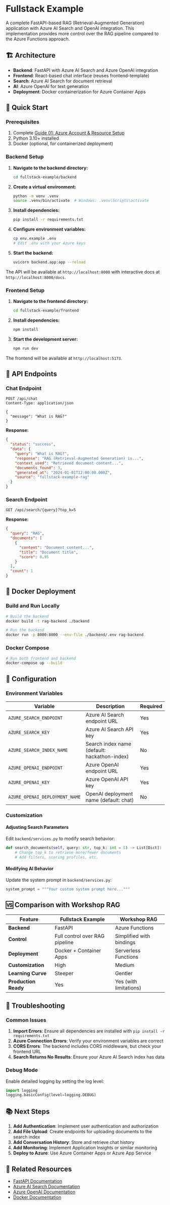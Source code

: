 # Fullstack Example

A complete FastAPI-based RAG (Retrieval-Augmented Generation) application with Azure AI Search and OpenAI integration. This implementation provides more control over the RAG pipeline compared to the Azure Functions approach.

## 🏗️ Architecture

- **Backend**: FastAPI with Azure AI Search and Azure OpenAI integration
- **Frontend**: React-based chat interface (reuses frontend-template)
- **Search**: Azure AI Search for document retrieval
- **AI**: Azure OpenAI for text generation
- **Deployment**: Docker containerization for Azure Container Apps

## 🚀 Quick Start

### Prerequisites

1. Complete [Guide 01: Azure Account & Resource Setup](../README.md#guide-01-azure-account--resource-setup)
2. Python 3.10+ installed
3. Docker (optional, for containerized deployment)

### Backend Setup

1. **Navigate to the backend directory:**
   ```bash
   cd fullstack-example/backend
   ```

2. **Create a virtual environment:**
   ```bash
   python -m venv .venv
   source .venv/bin/activate  # Windows: .venv\Scripts\activate
   ```

3. **Install dependencies:**
   ```bash
   pip install -r requirements.txt
   ```

4. **Configure environment variables:**
   ```bash
   cp env.example .env
   # Edit .env with your Azure keys
   ```

5. **Start the backend:**
   ```bash
   uvicorn backend.app:app --reload
   ```

The API will be available at `http://localhost:8000` with interactive docs at `http://localhost:8000/docs`.

### Frontend Setup

1. **Navigate to the frontend directory:**
   ```bash
   cd fullstack-example/frontend
   ```

2. **Install dependencies:**
   ```bash
   npm install
   ```

3. **Start the development server:**
   ```bash
   npm run dev
   ```

The frontend will be available at `http://localhost:5173`.

## 🔧 API Endpoints

### Chat Endpoint
```http
POST /api/chat
Content-Type: application/json

{
  "message": "What is RAG?"
}
```

**Response:**
```json
{
  "status": "success",
  "data": {
    "query": "What is RAG?",
    "response": "RAG (Retrieval-Augmented Generation) is...",
    "context_used": "Retrieved document content...",
    "documents_found": 3,
    "generated_at": "2024-01-01T12:00:00.000Z",
    "source": "fullstack-example-rag"
  }
}
```

### Search Endpoint
```http
GET /api/search/{query}?top_k=5
```

**Response:**
```json
{
  "query": "RAG",
  "documents": [
    {
      "content": "Document content...",
      "title": "Document title",
      "score": 0.95
    }
  ],
  "count": 1
}
```

## 🐳 Docker Deployment

### Build and Run Locally

```bash
# Build the backend
docker build -t rag-backend ./backend

# Run the backend
docker run -p 8000:8000 --env-file ./backend/.env rag-backend
```

### Docker Compose

```bash
# Run both frontend and backend
docker-compose up --build
```

## 🔧 Configuration

### Environment Variables

| Variable | Description | Required |
|----------|-------------|----------|
| `AZURE_SEARCH_ENDPOINT` | Azure AI Search endpoint URL | Yes |
| `AZURE_SEARCH_KEY` | Azure AI Search API key | Yes |
| `AZURE_SEARCH_INDEX_NAME` | Search index name (default: hackathon-index) | No |
| `AZURE_OPENAI_ENDPOINT` | Azure OpenAI endpoint URL | Yes |
| `AZURE_OPENAI_KEY` | Azure OpenAI API key | Yes |
| `AZURE_OPENAI_DEPLOYMENT_NAME` | OpenAI deployment name (default: chat) | No |

### Customization

#### Adjusting Search Parameters

Edit `backend/services.py` to modify search behavior:

```python
def search_documents(self, query: str, top_k: int = 5) -> List[Dict]:
    # Change top_k to retrieve more/fewer documents
    # Add filters, scoring profiles, etc.
```

#### Modifying AI Behavior

Update the system prompt in `backend/services.py`:

```python
system_prompt = """Your custom system prompt here..."""
```

## 🆚 Comparison with Workshop RAG

| Feature | Fullstack Example | Workshop RAG |
|---------|------------------|--------------|
| **Backend** | FastAPI | Azure Functions |
| **Control** | Full control over RAG pipeline | Simplified with bindings |
| **Deployment** | Docker + Container Apps | Serverless Functions |
| **Customization** | High | Medium |
| **Learning Curve** | Steeper | Gentler |
| **Production Ready** | Yes | Yes (with limitations) |

## 🐛 Troubleshooting

### Common Issues

1. **Import Errors**: Ensure all dependencies are installed with `pip install -r requirements.txt`
2. **Azure Connection Errors**: Verify your environment variables are correct
3. **CORS Errors**: The backend includes CORS middleware, but check your frontend URL
4. **Search Returns No Results**: Ensure your Azure AI Search index has data

### Debug Mode

Enable detailed logging by setting the log level:

```python
import logging
logging.basicConfig(level=logging.DEBUG)
```

## 📚 Next Steps

1. **Add Authentication**: Implement user authentication and authorization
2. **Add File Upload**: Create endpoints for uploading documents to the search index
3. **Add Conversation History**: Store and retrieve chat history
4. **Add Monitoring**: Implement Application Insights or similar monitoring
5. **Deploy to Azure**: Use Azure Container Apps or Azure App Service

## 🔗 Related Resources

- [FastAPI Documentation](https://fastapi.tiangolo.com/)
- [Azure AI Search Documentation](https://learn.microsoft.com/azure/search/)
- [Azure OpenAI Documentation](https://learn.microsoft.com/azure/ai-services/openai/)
- [Docker Documentation](https://docs.docker.com/)

